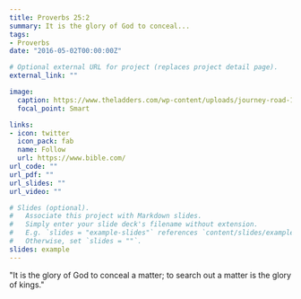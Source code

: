 ```yaml
---
title: Proverbs 25:2
summary: It is the glory of God to conceal...
tags:
- Proverbs
date: "2016-05-02T00:00:00Z"

# Optional external URL for project (replaces project detail page).
external_link: ""

image:
  caption: https://www.theladders.com/wp-content/uploads/journey-road-190730-800x450.jpg
  focal_point: Smart

links:
- icon: twitter
  icon_pack: fab
  name: Follow
  url: https://www.bible.com/
url_code: ""
url_pdf: ""
url_slides: ""
url_video: ""

# Slides (optional).
#   Associate this project with Markdown slides.
#   Simply enter your slide deck's filename without extension.
#   E.g. `slides = "example-slides"` references `content/slides/example-slides.md`.
#   Otherwise, set `slides = ""`.
slides: example
---
```


"It is the glory of God to conceal a matter; to search out a matter is the glory of kings."